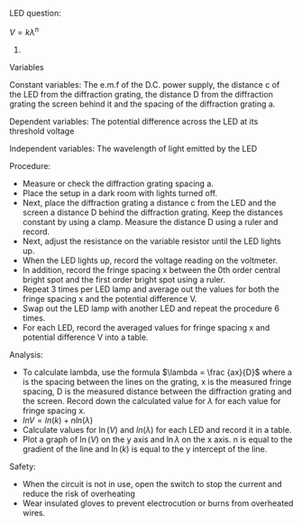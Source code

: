 LED question:

$V = k\lambda^n$ 


1) 


Variables

Constant variables: The e.m.f of the D.C. power supply, the distance c of the LED from the diffraction grating, the distance D from the diffraction grating the screen behind it and the spacing of the diffraction grating a. 

Dependent variables: The potential difference across the LED at its threshold voltage

Independent variables: The wavelength of light emitted by the LED

Procedure:


- Measure or check the diffraction grating spacing a.
- Place the setup in a dark room with lights turned off.
- Next, place the diffraction grating a distance c from the LED and the screen a distance D behind the diffraction grating. Keep the distances constant by using a clamp. Measure the distance D using a ruler and record.
- Next, adjust the resistance on the variable resistor until the LED lights up.
- When the LED lights up, record the voltage reading on the voltmeter. 
- In addition, record the fringe spacing x between the 0th order central bright spot and the first order bright spot using a ruler. 
- Repeat 3 times per LED lamp and average out the values for both the fringe spacing x and the potential difference V.
- Swap out the LED lamp with another LED and repeat the procedure 6 times.
- For each LED, record the averaged values for fringe spacing x and potential difference V into a table.


Analysis:

- To calculate lambda, use the formula $\lambda = \frac {ax}{D}$ where a is the spacing between the lines on the grating, x is the measured fringe spacing, D is the measured distance between the diffraction grating and the screen. Record down the calculated value for $\lambda$ for each value for fringe spacing x.
- $lnV = ln(k) + n ln(\lambda)$
- Calculate values for $\ln(V)$ and $ln(\lambda)$ for each LED and record it in a table.
- Plot a graph of $\ln(V)$ on the y axis and $\ln \lambda$ on the  x axis. n is equal to the gradient of the line and $\ln(k)$ is equal to the y intercept of the line.


Safety:
- When the circuit is not in use, open the switch to stop the current and reduce the risk of overheating
- Wear insulated gloves to prevent electrocution or burns from overheated wires.